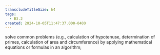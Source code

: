 ```yaml
---
transcludeTitleSize: h4
tags:
  - B3.2
created: 2024-10-05T11:47:37.000-0400
---
```

solve common problems (e.g., calculation of hypotenuse, determination of primes, calculation of area and circumference) by applying mathematical equations or formulas in an algorithm;